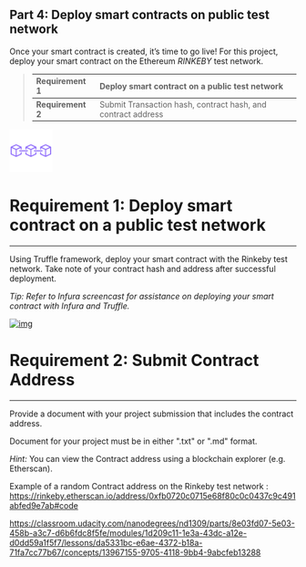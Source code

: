## Part 4: Deploy smart contracts on public test network

Once your smart contract is created, it’s time to go live! For this project, deploy your smart contract on the Ethereum *RINKEBY* test network.

> | **Requirement 1** | Deploy smart contract on a public test network               |
> | :---------------- | :----------------------------------------------------------- |
> | **Requirement 2** | Submit Transaction hash, contract hash, and contract address |



[![img](assets/blockchain-line-20200414201758920.png)](https://classroom.udacity.com/nanodegrees/nd1309/parts/8e03fd07-5e03-458b-a3c7-d6b6fdc8f5fe/modules/1d209c11-1e3a-43dc-a12e-d0dd59a1f5f7/lessons/da5331bc-e6ae-4372-b18a-71fa7cc77b67/concepts/13967155-9705-4118-9bb4-9abcfeb13288#)



# Requirement 1: Deploy smart contract on a public test network

------

Using Truffle framework, deploy your smart contract with the Rinkeby test network. Take note of your contract hash and address after successful deployment.

*Tip: Refer to Infura screencast for assistance on deploying your smart contract with Infura and Truffle.*



[![img](https://video.udacity-data.com/topher/2018/August/5b86cf3e_blockchain-line/blockchain-line.png)](https://classroom.udacity.com/nanodegrees/nd1309/parts/8e03fd07-5e03-458b-a3c7-d6b6fdc8f5fe/modules/1d209c11-1e3a-43dc-a12e-d0dd59a1f5f7/lessons/da5331bc-e6ae-4372-b18a-71fa7cc77b67/concepts/13967155-9705-4118-9bb4-9abcfeb13288#)



# Requirement 2: Submit Contract Address

------

Provide a document with your project submission that includes the contract address.

Document for your project must be in either ".txt" or ".md" format.

*Hint:* You can view the Contract address using a blockchain explorer (e.g. Etherscan).

Example of a random Contract address on the Rinkeby test network : https://rinkeby.etherscan.io/address/0xfb0720c0715e68f80c0c0437c9c491abfed9e7ab#code



https://classroom.udacity.com/nanodegrees/nd1309/parts/8e03fd07-5e03-458b-a3c7-d6b6fdc8f5fe/modules/1d209c11-1e3a-43dc-a12e-d0dd59a1f5f7/lessons/da5331bc-e6ae-4372-b18a-71fa7cc77b67/concepts/13967155-9705-4118-9bb4-9abcfeb13288